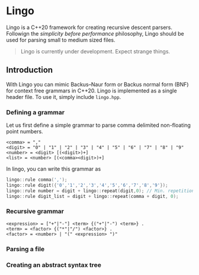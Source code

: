 # Lingo

Lingo is a C++20 framework for creating recursive descent parsers. Followign the
*simplicity before performance* philosophy, Lingo should be used for parsing 
small to medium sized files. 

 > Lingo is currently under development. Expect strange things.

## Introduction

With Lingo you can mimic Backus–Naur form or Backus normal form (BNF) for
context free grammars in C++20. Lingo is implemented as a single header
file. To use it, simply include `lingo.hpp`.

### Defining a grammar

Let us first define a simple grammar to parse comma delimited non-floating 
point numbers.

~~~
<comma> = ","
<digit> = "0" | "1" | "2" | "3" | "4" | "5" | "6" | "7" | "8" | "9"
<number> = <digit> [(<digit>)+]
<list> = <number> [(<comma><digit>)+]
~~~

In lingo, you can write this grammar as 

~~~cpp
lingo::rule comma(',');
lingo::rule digit({'0','1','2','3','4','5','6','7','8','9'}); 
lingo::rule number = digit + lingo::repeat(digit,0); // Min. repetitions is 0.
lingo::rule digit_list = digit + lingo::repeat(comma + digit, 0);
~~~

### Recursive grammar

~~~ 
<expression> = ["+"|"-"] <term> {("+"|"-") <term>} .
<term> = <factor> {("*"|"/") <factor>} .
<factor> = <number> | "(" <expression> ")" 
~~~

### Parsing a file

### Creating an abstract syntax tree